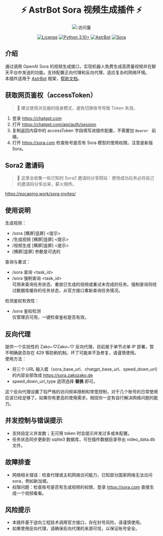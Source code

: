 <div align="center">

# ⚡ AstrBot Sora 视频生成插件 ⚡

![:访问量](https://count.getloli.com/@astrbot_plugin_video_sora?name=astrbot_plugin_video_sora&theme=rule34&padding=7&offset=0&scale=1&pixelated=1&darkmode=auto)

[![License](https://img.shields.io/badge/License-MIT-green.svg)](https://opensource.org/licenses/MIT)
[![Python 3.10+](https://img.shields.io/badge/Python-3.10%2B-blue.svg)](https://www.python.org)
[![AstrBot](https://img.shields.io/badge/AstrBot-4.0%2B-75B9D8.svg)](https://github.com/AstrBotDevs/AstrBot)
[![Sora](https://img.shields.io/badge/OpenAI%20Sora-2-00aaff.svg)](https://sora.com)

</div>

## 介绍

通过调用 OpenAI Sora 的视频生成接口，实现机器人免费生成高质量视频并在聊天平台中发送的功能。支持配置正向代理和反向代理，适应复杂的网络环境。  
本插件适用于 [AstrBot](https://github.com/AstrBotDevs/AstrBot) 框架，[帮助文档](https://astrbot.app)。

## 获取网页鉴权（accessToken）

> 📝 建议使用浏览器的隐身模式，避免切换账号导致 Token 失效。

1. 登录 https://chatgpt.com
2. 打开 https://chatgpt.com/api/auth/session
3. 复制返回内容中的 accessToken 字段填写进插件配置，不需要加 `Bearer ` 前缀。
4. 打开 https://sora.com 检查账号是否有 Sora 模型的使用权限。注意是新版 Sora。

## Sora2 邀请码



> 📝 这里会收集一些已知的 Sora2 邀请码分享网站：使用成功后务必将自己的邀请码分享出来，薪火相传。

https://escaping.work/sora-invites/

## 使用说明

生成视频：

- /sora [横屏|竖屏] <提示>
- /生成视频 [横屏|竖屏] <提示>
- /视频生成 [横屏|竖屏] <提示>
- [横屏|竖屏] 参数是可选的

查询与重试：

- /sora 查询 <task_id>
- /sora 强制查询 <task_id>  
  可用来查询任务状态、重放已生成的视频或重试未完成的任务。强制查询将绕过数据库缓存的任务状态，从官方接口重新查询任务情况。

检测鉴权有效性：

- /sora 鉴权检测  
  仅管理员可用，一键检查鉴权是否有效。

## 反向代理

提供一个实验性的 Zako\~♡Zako\~♡ 反向代理，目前属于单节点单 IP 部署，暂不明确是否存在 429 等防刷机制。坏了可能来不及修复，请谨慎使用。  
使用方法：

- 将三个 URL 输入框（sora_base_url、chatgpt_base_url、speed_down_url）的内容全部改成 https://sora.zakozako.de
- speed_down_url_type 选项选择 <b>替换</b> 即可。

这个反向代理设置了较严格的访问频率限制和带宽控制，对于几个账号的日常使用应该已经足够了。如果你有更高的使用需求，相信你一定有自行解决网络问题的能力。

## 并发控制与错误提示

- 支持自定义并发数；无可用 token 时会提示并发过多或未配置。
- 任务状态同步更新到 sqlite3 数据库，可在插件数据目录导出 video_data.db 文件。

## 故障排查

- 网络相关错误：检查代理或主机网络访问能力，已知部分国家网络无法访问 sora，例如新加坡。
- 权限问题：检查账号是否有生成视频的权限，登录 https://sora.com 直接生成一个视频看看。

## 风险提示

- 本插件基于逆向工程技术调用官方接口，存在封号风险，请谨慎使用。
- 如果使用反向代理，请确保反向代理的来源可信，以保证账号安全。
